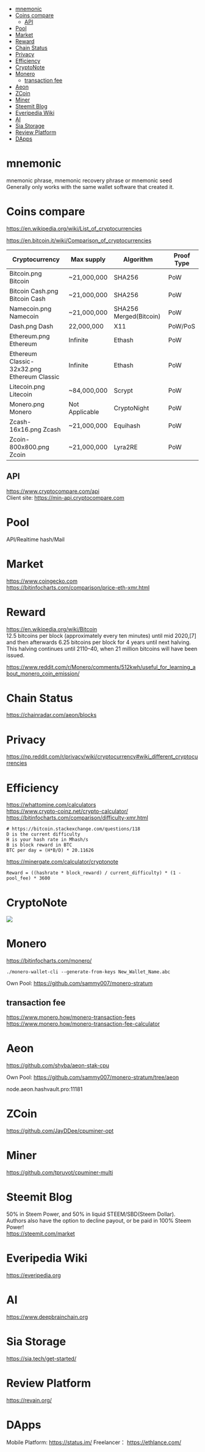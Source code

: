 <!-- TOC -->

- [mnemonic](#mnemonic)
- [Coins compare](#coins-compare)
    - [API](#api)
- [Pool](#pool)
- [Market](#market)
- [Reward](#reward)
- [Chain Status](#chain-status)
- [Privacy](#privacy)
- [Efficiency](#efficiency)
- [CryptoNote](#cryptonote)
- [Monero](#monero)
    - [transaction fee](#transaction-fee)
- [Aeon](#aeon)
- [ZCoin](#zcoin)
- [Miner](#miner)
- [Steemit Blog](#steemit-blog)
- [Everipedia Wiki](#everipedia-wiki)
- [AI](#ai)
- [Sia Storage](#sia-storage)
- [Review Platform](#review-platform)
- [DApps](#dapps)

<!-- /TOC -->

# mnemonic
mnemonic phrase, mnemonic recovery phrase or mnemonic seed  
Generally only works with the same wallet software that created it.

# Coins compare
https://en.wikipedia.org/wiki/List_of_cryptocurrencies  

https://en.bitcoin.it/wiki/Comparison_of_cryptocurrencies

|Cryptocurrency|Max supply|Algorithm|Proof Type|
|---|---|---|---|
|Bitcoin.png Bitcoin|~21,000,000|SHA256|PoW|
|Bitcoin Cash.png Bitcoin Cash|~21,000,000|SHA256|PoW|
|Namecoin.png Namecoin|~21,000,000|SHA256 Merged(Bitcoin)|PoW|
|Dash.png Dash|22,000,000|X11|PoW/PoS|
|Ethereum.png Ethereum|Infinite|Ethash|PoW|
|Ethereum Classic-32x32.png Ethereum Classic|Infinite|Ethash|PoW|
|Litecoin.png Litecoin|~84,000,000|Scrypt|PoW|
|Monero.png Monero|Not Applicable|CryptoNight|PoW|
|Zcash-16x16.png Zcash|~21,000,000|Equihash|PoW|
|Zcoin-800x800.png Zcoin|~21,000,000|Lyra2RE|PoW|

## API
https://www.cryptocompare.com/api  
Client site: https://min-api.cryptocompare.com

# Pool
API/Realtime hash/Mail

# Market
https://www.coingecko.com  
https://bitinfocharts.com/comparison/price-eth-xmr.html  

# Reward
https://en.wikipedia.org/wiki/Bitcoin  
12.5 bitcoins per block (approximately every ten minutes) until mid 2020,[7] and then afterwards 6.25 bitcoins per block for 4 years until next halving. This halving continues until 2110–40, when 21 million bitcoins will have been issued.

https://www.reddit.com/r/Monero/comments/512kwh/useful_for_learning_about_monero_coin_emission/

# Chain Status
https://chainradar.com/aeon/blocks

# Privacy
https://np.reddit.com/r/privacy/wiki/cryptocurrency#wiki_different_cryptocurrencies

# Efficiency
https://whattomine.com/calculators  
https://www.crypto-coinz.net/crypto-calculator/  
https://bitinfocharts.com/comparison/difficulty-xmr.html  

    # https://bitcoin.stackexchange.com/questions/118
    D is the current difficulty
    H is your hash rate in Mhash/s
    B is block reward in BTC
    BTC per day = (H*B/D) * 20.11626

https://minergate.com/calculator/cryptonote

    Reward = ((hashrate * block_reward) / current_difficulty) * (1 - pool_fee) * 3600

# CryptoNote
![](https://upload.wikimedia.org/wikipedia/commons/thumb/7/7a/Forks-tree-fixed.png/700px-Forks-tree-fixed.png)

# Monero
https://bitinfocharts.com/monero/  

    ./monero-wallet-cli --generate-from-keys New_Wallet_Name.abc

Own Pool: https://github.com/sammy007/monero-stratum

## transaction fee
https://www.monero.how/monero-transaction-fees
https://www.monero.how/monero-transaction-fee-calculator

# Aeon
https://github.com/shyba/aeon-stak-cpu

Own Pool: https://github.com/sammy007/monero-stratum/tree/aeon

node.aeon.hashvault.pro:11181

# ZCoin
https://github.com/JayDDee/cpuminer-opt

# Miner
https://github.com/tpruvot/cpuminer-multi

# Steemit Blog
50% in Steem Power, and 50% in liquid STEEM/SBD(Steem Dollar).  
Authors also have the option to decline payout, or be paid in 100% Steem Power!  
https://steemit.com/market  

# Everipedia Wiki
https://everipedia.org

# AI
https://www.deepbrainchain.org

# Sia Storage
https://sia.tech/get-started/

# Review Platform
https://revain.org/

# DApps
Mobile Platform: https://status.im/
Freelancer： https://ethlance.com/
